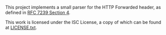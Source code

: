 This project implements a small parser for the HTTP Forwarded header, as defined in [RFC 7239 Section 4](https://www.rfc-editor.org/rfc/rfc7239#section-4).

This work is licensed under the ISC License, a copy of which can be found at [LICENSE.txt](LICENSE.txt).
